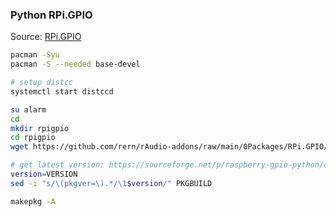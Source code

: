 ### Python RPi.GPIO
Source: [RPi.GPIO](https://sourceforge.net/projects/raspberry-gpio-python/)

```sh
pacman -Syu
pacman -S --needed base-devel

# setup distcc
systemctl start distccd

su alarm
cd
mkdir rpigpio
cd rpigpio
wget https://github.com/rern/rAudio-addons/raw/main/0Packages/RPi.GPIO/PKGBUILD

# get latest version: https://sourceforge.net/p/raspberry-gpio-python/code/commit_browser
version=VERSION
sed -i "s/\(pkgver=\).*/\1$version/" PKGBUILD

makepkg -A
```

